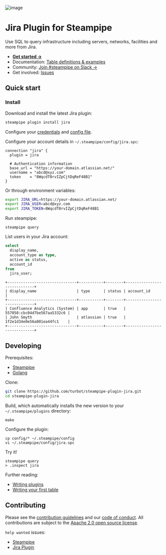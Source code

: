 ![image](https://hub.steampipe.io/images/plugins/turbot/jira-social-graphic.png)

# Jira Plugin for Steampipe

Use SQL to query infrastructure including servers, networks, facilities and more from Jira.

- **[Get started →](https://hub.steampipe.io/plugins/turbot/jira)**
- Documentation: [Table definitions & examples](https://hub.steampipe.io/plugins/turbot/jira/tables)
- Community: [Join #steampipe on Slack →](https://turbot.com/community/join)
- Get involved: [Issues](https://github.com/turbot/steampipe-plugin-jira/issues)

## Quick start

### Install

Download and install the latest Jira plugin:

```bash
steampipe plugin install jira
```

Configure your [credentials](https://hub.steampipe.io/plugins/turbot/jira#credentials) and [config file](https://hub.steampipe.io/plugins/turbot/jira#configuration).

Configure your account details in `~/.steampipe/config/jira.spc`:

```hcl
connection "jira" {
  plugin = jira

  # Authentication information
  base_url = "https://your-domain.atlassian.net/"
  username = "abcd@xyz.com"
  token    = "8WqcdT0rvIZpCjtDqReF48B1"
}
```

Or through environment variables:

```sh
export JIRA_URL=https://your-domain.atlassian.net/
export JIRA_USER=abcd@xyz.com
export JIRA_TOKEN=8WqcdT0rvIZpCjtDqReF48B1
```

Run steampipe:

```shell
steampipe query
```

List users in your Jira account:

```sql
select
  display_name,
  account_type as type,
  active as status,
  account_id
from
  jira_user;
```

```
+-------------------------------+-----------+--------+-----------------------------+
| display_name                  | type      | status | account_id                  |
+-------------------------------+-----------+--------+-----------------------------+
| Confluence Analytics (System) | app       | true   | 557058:cbc04d7be567aa5332c6 |
| John Smyth                    | atlassian | true   | 1f2e1d34e0e56a001ea44fc1    |
+-------------------------------+-----------+--------+-----------------------------+
```

## Developing

Prerequisites:

- [Steampipe](https://steampipe.io/downloads)
- [Golang](https://golang.org/doc/install)

Clone:

```sh
git clone https://github.com/turbot/steampipe-plugin-jira.git
cd steampipe-plugin-jira
```

Build, which automatically installs the new version to your `~/.steampipe/plugins` directory:

```
make
```

Configure the plugin:

```
cp config/* ~/.steampipe/config
vi ~/.steampipe/config/jira.spc
```

Try it!

```
steampipe query
> .inspect jira
```

Further reading:

- [Writing plugins](https://steampipe.io/docs/develop/writing-plugins)
- [Writing your first table](https://steampipe.io/docs/develop/writing-your-first-table)

## Contributing

Please see the [contribution guidelines](https://github.com/turbot/steampipe/blob/main/CONTRIBUTING.md) and our [code of conduct](https://github.com/turbot/steampipe/blob/main/CODE_OF_CONDUCT.md). All contributions are subject to the [Apache 2.0 open source license](https://github.com/turbot/steampipe-plugin-jira/blob/main/LICENSE).

`help wanted` issues:

- [Steampipe](https://github.com/turbot/steampipe/labels/help%20wanted)
- [Jira Plugin](https://github.com/turbot/steampipe-plugin-jira/labels/help%20wanted)
